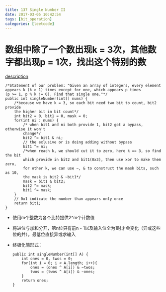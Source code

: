 ```yaml
---
title: 137 Single Number II
date: 2017-03-05 10:42:54
tags: [bit_operation]
categories: [leetcode]
---
```

# 数组中除了一个数出现k = 3次，其他数字都出现p = 1次，找出这个特别的数
<!--more-->
[description](https://leetcode.com/problems/single-number-ii/?tab=Description)

	/*Statement of our problem: "Given an array of integers, every element
    appears k (k > 1) times except for one, which appears p times
    (p >= 1, p % k != 0). Find that single one."*/
    public int singleNumber(int[] nums) {
        /*because we have k = 3, so each bit need two bit to count, bit2 provide
        the higher bit in bit count*/ 
        int bit2 = 0, bit1 = 0, mask = 0;
        for(int ni : nums) {
            /* when bit1 and ni both provide 1, bit2 got a bypass, otherwise it won't
            change*/
            bit2 ^= bit1 & ni;
            // the exlusive or is doing adding without bypass
            bit1 ^= ni;
            /*when reach k, we should cut it to zero, here k == 3, so find the bit
            which provide in bit2 and bit1(0x3), then use xor to make them zero,
            for other k, we can use ~, & to construct the mask bits, such as 10,
            the mask is bit2 & ~bit1*/
            mask = bit1 & bit2;
            bit2 ^= mask;
            bit1 ^= mask;
        }
        // 0x1 indicate the number than appears only once
        return bit1;
    }
    
  * 使用m个整数为各个比特提供2^m个计数值
  * 将进位与加和分开，第n位只有前n - 1以及输入位全为1时才会变化（异或这些位的并），最低位直接异或求输入
  * 终极化简形式：

		public int singleNumber(int[] A) {
			int ones = 0, twos = 0;
			for(int i = 0; i < A.length; i++){
				ones = (ones ^ A[i]) & ~twos;
				twos = (twos ^ A[i]) & ~ones;
			}
			return ones;
		}

